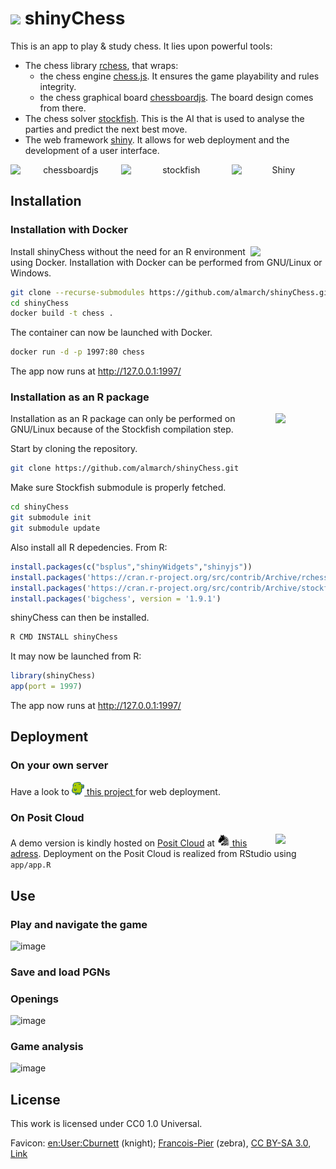 # <img src="https://upload.wikimedia.org/wikipedia/commons/thumb/4/4a/Chess_Zdt45.svg/45px-Chess_Zdt45.svg.png?20170728103323" width = "50px" /> shinyChess

This is an app to play & study chess. It lies upon powerful tools:

- The chess library [rchess](https://github.com/jbkunst/rchess), that wraps:
    - the chess engine [chess.js](https://github.com/jhlywa/chess.js). It ensures the game playability and rules integrity.
    - the chess graphical board [chessboardjs](https://github.com/oakmac/chessboardjs). The board design comes from there.
- The chess solver [stockfish](https://github.com/official-stockfish/Stockfish). This is the AI that is used to analyse the parties and predict the next best move.
- The web framework [shiny](https://github.com/rstudio/shiny). It allows for web deployment and the development of a user interface.

<div align="center">
<div style="
    display: flex;
    flex-direction: row;
    justify-content: space-around;
    margin: auto;
">
    <img src="https://github.com/user-attachments/assets/3c73d0fe-169c-49da-84d0-8f5e330bd9ec" alt="chessboardjs"  width="200px">
    <img src="https://stockfishchess.org/images/logo/icon_512x512@2x.png" alt="stockfish"  width="200px">
    <img src="https://camo.githubusercontent.com/b1bcd1d17cbe316d92317dbdcfead95a3fef02332b2ac8333ea09bd91365d74e/68747470733a2f2f75706c6f61642e77696b696d656469612e6f72672f77696b6970656469612f636f6d6d6f6e732f7468756d622f622f62662f5368696e795f6865785f6c6f676f2e7376672f38303070782d5368696e795f6865785f6c6f676f2e7376672e706e67" alt="Shiny"  width="170px">
</div>
</div>

## Installation

### Installation with Docker

<img src="https://upload.wikimedia.org/wikipedia/commons/e/ea/Docker_%28container_engine%29_logo_%28cropped%29.png" width="120px" align="right"/>

Install shinyChess without the need for an R environment using Docker. Installation with Docker can be performed from GNU/Linux or Windows.

```sh
git clone --recurse-submodules https://github.com/almarch/shinyChess.git
cd shinyChess
docker build -t chess .
```

The container can now be launched with Docker.

```sh
docker run -d -p 1997:80 chess
```

The app now runs at http://127.0.0.1:1997/

### Installation as an R package

<img src="https://camo.githubusercontent.com/b89c3467bd2fb1ed2452237329f6974aec62c88eb423cde6429aad2a8f2383a1/68747470733a2f2f6372616e2e722d70726f6a6563742e6f72672f526c6f676f2e737667" width="80px" align="right"/>

Installation as an R package can only be performed on GNU/Linux because of the Stockfish compilation step.

Start by cloning the repository.

```sh
git clone https://github.com/almarch/shinyChess.git
```

Make sure Stockfish submodule is properly fetched.

```sh
cd shinyChess
git submodule init
git submodule update
```

Also install all R depedencies. From R:

```r
install.packages(c("bsplus","shinyWidgets","shinyjs"))
install.packages('https://cran.r-project.org/src/contrib/Archive/rchess/rchess_0.1.tar.gz', repos = NULL, type = 'source')
install.packages('https://cran.r-project.org/src/contrib/Archive/stockfish/stockfish_1.0.0.tar.gz', repos = NULL, type = 'source')
install.packages('bigchess', version = '1.9.1')
```

shinyChess can then be installed.

```sh
R CMD INSTALL shinyChess
```

It may now be launched from R:

```r
library(shinyChess)
app(port = 1997)
```

The app now runs at http://127.0.0.1:1997/

## Deployment

### On your own server

 Have a look to [<img src="https://github.com/Almarch/tamaR/raw/main/inst/www/icon.png" alt="tamaR" width="20"/> this project ](https://github.com/Almarch/tamaR?tab=readme-ov-file#4-web-deployment) for web deployment.

### On Posit Cloud

<img src="https://docs.posit.co/images/product-icons/posit-icon-fullcolor.png" width="80px" align="right"/>

A demo version is kindly hosted on [Posit Cloud](https://posit.co) at [<img src="inst/www/icon.png" width = "20px" /> this adress](https://shinyapps.io/almarch/shinyChess). Deployment on the Posit Cloud is realized from RStudio using `app/app.R`

## Use

### Play and navigate the game

![image](https://github.com/user-attachments/assets/29c5f9d9-65d0-46a9-bb1f-aa4e3442c28c)

### Save and load PGNs

### Openings
![image](https://github.com/user-attachments/assets/16e9b028-05af-4a7b-8d06-baf537cdecf7)

### Game analysis

![image](https://github.com/user-attachments/assets/06abaedd-f033-48a4-b5d4-3ef62cda434b)

## License

This work is licensed under CC0 1.0 Universal.

Favicon: <a href="https://en.wikipedia.org/wiki/User:Cburnett" class="extiw" title="en:User:Cburnett">en:User:Cburnett</a> (knight); <a href="//commons.wikimedia.org/wiki/User:Francois-Pier" title="User:Francois-Pier">Francois-Pier</a> (zebra)<span class="int-own-work" lang="en"></span>, <a href="http://creativecommons.org/licenses/by-sa/3.0/" title="Creative Commons Attribution-Share Alike 3.0">CC BY-SA 3.0</a>, <a href="https://commons.wikimedia.org/w/index.php?curid=48218187">Link</a>
